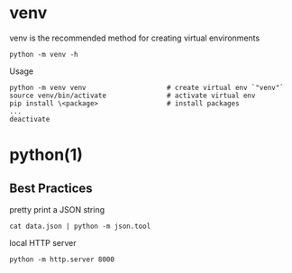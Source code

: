 # venv

venv is the recommended method for creating virtual environments

    python -m venv -h

  Usage

    python -m venv venv                    # create virtual env `"venv"`
    source venv/bin/activate               # activate virtual env
    pip install \<package>                 # install packages
    ...
    deactivate

# python(1)

## Best Practices

  pretty print a JSON string

    cat data.json | python -m json.tool

  local HTTP server

    python -m http.server 8000
